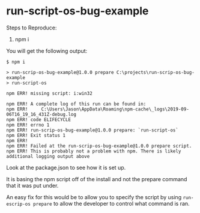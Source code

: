 # run-script-os-bug-example


Steps to Reproduce:

1. npm i


You will get the following output:


```
$ npm i

> run-scrip-os-bug-example@1.0.0 prepare C:\projects\run-scrip-os-bug-example
> run-script-os

npm ERR! missing script: i:win32

npm ERR! A complete log of this run can be found in:
npm ERR!     C:\Users\Jason\AppData\Roaming\npm-cache\_logs\2019-09-06T16_19_16_431Z-debug.log
npm ERR! code ELIFECYCLE
npm ERR! errno 1
npm ERR! run-scrip-os-bug-example@1.0.0 prepare: `run-script-os`
npm ERR! Exit status 1
npm ERR!
npm ERR! Failed at the run-scrip-os-bug-example@1.0.0 prepare script.
npm ERR! This is probably not a problem with npm. There is likely additional logging output above

```

Look at the package.json to see how it is set up.

It is basing the npm script off of the install and not the prepare command that it was put under.


An easy fix for this would be to allow you to specify the script by using `run-escrip-os prepare` to allow the developer to 
control what command is ran.

